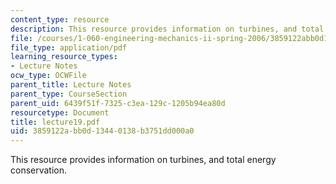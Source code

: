 ```yaml
---
content_type: resource
description: This resource provides information on turbines, and total energy conservation.
file: /courses/1-060-engineering-mechanics-ii-spring-2006/3859122abb0d13440138b3751dd000a0_lecture19.pdf
file_type: application/pdf
learning_resource_types:
- Lecture Notes
ocw_type: OCWFile
parent_title: Lecture Notes
parent_type: CourseSection
parent_uid: 6439f51f-7325-c3ea-129c-1205b94ea80d
resourcetype: Document
title: lecture19.pdf
uid: 3859122a-bb0d-1344-0138-b3751dd000a0
---
```

This resource provides information on turbines, and total energy conservation.
